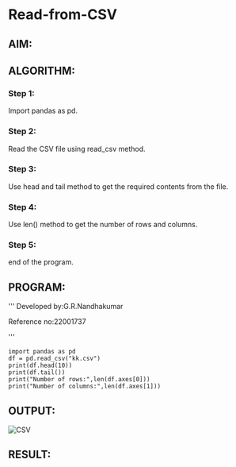 # Read-from-CSV

## AIM:

## ALGORITHM:
### Step 1:
Import pandas as pd.

### Step 2:
Read the CSV file using read_csv method.

### Step 3:
Use head and tail method to get the required contents from the file.

### Step 4:
Use len() method to get the number of rows and columns.

### Step 5:
end of the program.

## PROGRAM:
'''
Developed by:G.R.Nandhakumar

Reference no:22001737

'''
```
import pandas as pd
df = pd.read_csv("kk.csv")
print(df.head(10))
print(df.tail())
print("Number of rows:",len(df.axes[0]))
print("Number of columns:",len(df.axes[1])) 
```

## OUTPUT:
![CSV](https://user-images.githubusercontent.com/120230694/214808017-38286a2d-7f98-43f6-861a-a3d10de2f691.png)


## RESULT:
